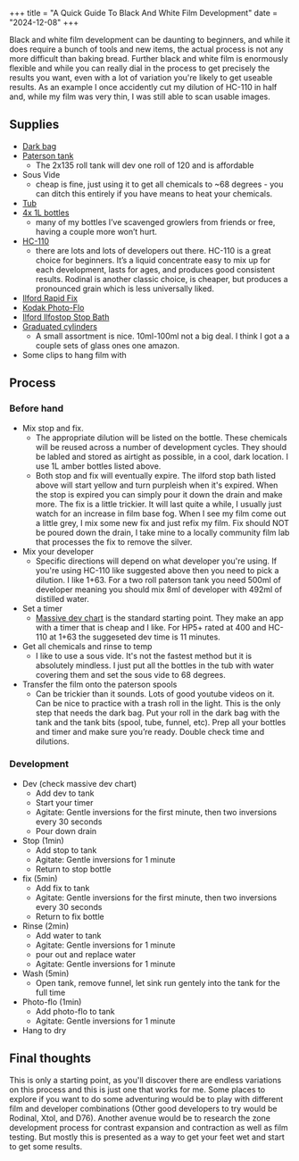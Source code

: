 +++
title = "A Quick Guide To Black And White Film Development"
date = "2024-12-08"
+++

Black and white film development can be daunting to beginners, and while it does require a bunch of tools and new items, the actual process is not any more difficult than baking bread. Further black and white film is enormously flexible and while you can really dial in the process to get precisely the results you want, even with a lot of variation you're likely to get useable results. As an example I once accidently cut my dilution of HC-110 in half and, while my film was very thin, I was still able to scan usable images.

## Supplies

- [Dark bag](https://www.bhphotovideo.com/c/product/1644766-REG)
- [Paterson tank](https://www.bhphotovideo.com/c/product/886586-REG)
    - The 2x135 roll tank will dev one roll of 120 and is affordable
- Sous Vide
    - cheap is fine, just using it to get all chemicals to ~68 degrees - you can ditch this entirely if you have means to heat your chemicals.
- [Tub](https://www.amazon.com/gp/product/B000JCKCQQ/ref=ppx_yo_dt_b_search_asin_title)
- [4x 1L bottles](https://www.bhphotovideo.com/c/product/315918-REG)
    - many of my bottles I’ve scavenged growlers from friends or free, having a couple more won’t hurt.
- [HC-110](https://www.bhphotovideo.com/c/product/1493206-REG)
    - there are lots and lots of developers out there. HC-110 is a great choice for beginners. It’s a liquid concentrate easy to mix up for each development, lasts for ages, and produces good consistent results. Rodinal is another classic choice, is cheaper, but produces a pronounced grain which is less universally liked.
- [Ilford Rapid Fix](https://www.bhphotovideo.com/c/product/253198-REG)
- [Kodak Photo-Flo](https://www.bhphotovideo.com/c/product/28195-REG)
- [Ilford Ilfostop Stop Bath](https://www.bhphotovideo.com/c/product/169348-REG)
- [Graduated cylinders](https://www.bhphotovideo.com/c/product/448443-REG/Photographers_Formulary_09_0045_Glass_Graduate_25ml.html)
    - A small assortment is nice. 10ml-100ml not a big deal. I think I got a a couple sets of glass ones one amazon.
- Some clips to hang film with

## Process

### Before hand

- Mix stop and fix.
    - The appropriate dilution will be listed on the bottle. These chemicals will be reused across a number of development cycles. They should be labled and stored as airtight as possible, in a cool, dark location. I use 1L amber bottles listed above.
    - Both stop and fix will eventually expire. The ilford stop bath listed above will start yellow and turn purpleish when it's expired. When the stop is expired you can simply pour it down the drain and make more. The fix is a little trickier. It will last quite a while, I usually just watch for an increase in film base fog. When I see my film come out a little grey, I mix some new fix and just refix my film. Fix should NOT be poured down the drain, I take mine to a locally community film lab that processes the fix to remove the silver.
- Mix your developer
    - Specific directions will depend on what developer you're using. If you're using HC-110 like suggested above then you need to pick a dilution. I like 1+63. For a two roll paterson tank you need 500ml of developer meaning you should mix 8ml of developer with 492ml of distilled water.
- Set a timer
    - [Massive dev chart](https://www.digitaltruth.com/devchart.php) is the standard starting point. They make an app with a timer that is cheap and I like. For HP5+ rated at 400 and HC-110 at 1+63 the suggeseted dev time is 11 minutes.
- Get all chemicals and rinse to temp
    - I like to use a sous vide. It's not the fastest method but it is absolutely mindless. I just put all the bottles in the tub with water covering them and set the sous vide to 68 degrees.
- Transfer the film onto the paterson spools
    - Can be trickier than it sounds. Lots of good youtube videos on it. Can be nice to practice with a trash roll in the light. This is the only step that needs the dark bag. Put your roll in the dark bag with the tank and the tank bits (spool, tube, funnel, etc).
Prep all your bottles and timer and make sure you’re ready. Double check time and dilutions.

### Development

- Dev (check massive dev chart)
    - Add dev to tank
    - Start your timer
    - Agitate: Gentle inversions for the first minute, then two inversions every 30 seconds
    - Pour down drain
- Stop (1min)
    - Add stop to tank
    - Agitate: Gentle inversions for 1 minute
    - Return to stop bottle
- fix (5min)
    - Add fix to tank
    - Agitate: Gentle inversions for the first minute, then two inversions every 30 seconds
    - Return to fix bottle
- Rinse (2min)
    - Add water to tank
    - Agitate: Gentle inversions for 1 minute
    - pour out and replace water
    - Agitate: Gentle inversions for 1 minute
- Wash (5min)
    - Open tank, remove funnel, let sink run gentely into the tank for the full time
- Photo-flo (1min)
    - Add photo-flo to tank
    - Agitate: Gentle inversions for 1 minute
- Hang to dry

## Final thoughts

This is only a starting point, as you'll discover there are endless variations on this process and this is just one that works for me. Some places to explore if you want to do some adventuring would be to play with different film and developer combinations (Other good developers to try would be Rodinal, Xtol, and D76). Another avenue would be to research the zone development process for contrast expansion and contraction as well as film testing. But mostly this is presented as a way to get your feet wet and start to get some results.
